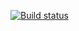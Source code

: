 [![Build status](https://ci.appveyor.com/api/projects/status/ygn3mojbtqw9485e?svg=true)](https://ci.appveyor.com/project/Kateshenyang/dnd-msa09)